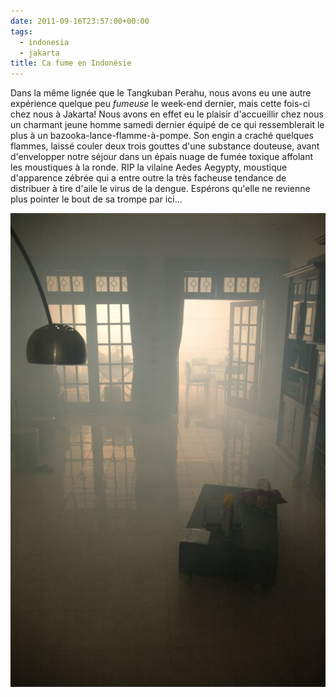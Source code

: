 ```yaml
---
date: 2011-09-16T23:57:00+00:00
tags:
  - indonesia
  - jakarta
title: Ca fume en Indonésie
---
```


Dans la même lignée que le Tangkuban Perahu, nous avons eu une autre expérience quelque peu *fumeuse* le week-end dernier, mais cette fois-ci chez nous à Jakarta! Nous avons en effet eu le plaisir d'accueillir chez nous un charmant jeune homme samedi dernier équipé de ce qui ressemblerait le plus à un bazooka-lance-flamme-à-pompe. Son engin a craché quelques flammes, laissé couler deux trois gouttes d'une substance douteuse, avant d'envelopper notre séjour dans un épais nuage de fumée toxique affolant les moustiques à la ronde. RIP la vilaine Aedes Aegypty, moustique d'apparence zébrée qui a entre outre la très facheuse tendance de distribuer à tire d'aile le virus de la dengue. Espérons qu'elle ne revienne plus pointer le bout de sa trompe par ici...

![](media/DSC_6753.jpg)